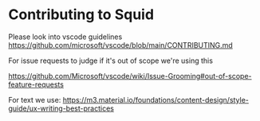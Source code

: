 # Contributing to Squid

Please look into vscode guidelines
https://github.com/microsoft/vscode/blob/main/CONTRIBUTING.md

For issue requests to judge if it's out of scope we're using this

https://github.com/Microsoft/vscode/wiki/Issue-Grooming#out-of-scope-feature-requests

For text we use: https://m3.material.io/foundations/content-design/style-guide/ux-writing-best-practices
